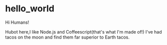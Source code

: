 # hello_world
Hi Humans!

Hubot here,I like Node.js and Coffeescript(that's what I'm made of!)
I've had tacos on the moon and find them far superior to Earth tacos.
